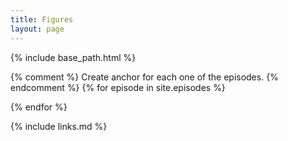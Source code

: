 ```yaml
---
title: Figures
layout: page
---
```


{% include base_path.html %}

<script>
  window.onload = function() {
    var lesson_episodes = [
    {% for episode in site.episodes %}
    "{{ episode.url }}"{% unless forloop.last %},{% endunless %}
    {% endfor %}
    ];

    var xmlHttp = [];  /* Required since we are going to query every episode. */
    for (i=0; i < lesson_episodes.length; i++) {

      xmlHttp[i] = new XMLHttpRequest();
      xmlHttp[i].episode = lesson_episodes[i];  /* To enable use this later. */
      xmlHttp[i].onreadystatechange = function() {

        if (this.readyState == 4 && this.status == 200) {
          var parser = new DOMParser();
          var htmlDoc = parser.parseFromString(this.responseText,"text/html");
          var htmlDocArticle = htmlDoc.getElementsByTagName("article")[0];

          var article_here = document.getElementById(this.episode);
          var images = htmlDocArticle.getElementsByTagName("img");

          if (images.length > 0) {
            var h1text = htmlDocArticle.getElementsByTagName("h1")[0].innerHTML;

            var htitle = document.createElement('h2');
            htitle.innerHTML = h1text;
            article_here.appendChild(htitle);

            var image_num = 0;
            for (let image of images) {
              image_num++;

              var title = document.createElement('p');
              title.innerHTML = "<strong>Figure " + image_num + ".</strong> " + image.alt;
              article_here.appendChild(title);

              article_here.appendChild(image.cloneNode(false));

              if (image_num < images.length) {
                var hr = document.createElement('hr');
                article_here.appendChild(hr);
              }
            }
          }
        }
      }
      episode_url = "{{ relative_root_path }}" + lesson_episodes[i];
      xmlHttp[i].open("GET", episode_url);
      xmlHttp[i].send(null);
    }
  }
</script>
{% comment %}
Create anchor for each one of the episodes.
{% endcomment %}
{% for episode in site.episodes %}
<article id="{{ episode.url }}" class="figures"></article>
{% endfor %}

{% include links.md %}
